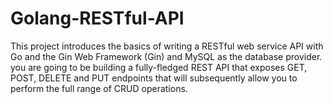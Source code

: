# Golang-RESTful-API

This project introduces the basics of writing a RESTful web service API with Go and the Gin Web Framework (Gin) and MySQL as the database provider. you are going to be building a fully-fledged REST API that exposes GET, POST, DELETE and PUT endpoints that will subsequently allow you to perform the full range of CRUD operations.
